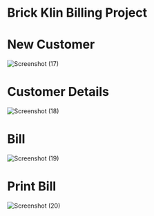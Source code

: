 # Brick Klin Billing Project
# New Customer
![Screenshot (17)](https://user-images.githubusercontent.com/59595534/94453692-9afb8e00-01ce-11eb-8937-d4f478624ec8.png)
# Customer Details
![Screenshot (18)](https://user-images.githubusercontent.com/59595534/94453808-bd8da700-01ce-11eb-8da4-583464cc95ff.png)
# Bill
![Screenshot (19)](https://user-images.githubusercontent.com/59595534/94453871-d1d1a400-01ce-11eb-8ee3-01dec06b3661.png)
# Print Bill
![Screenshot (20)](https://user-images.githubusercontent.com/59595534/94453918-e44bdd80-01ce-11eb-8992-86323f9f6209.png)

